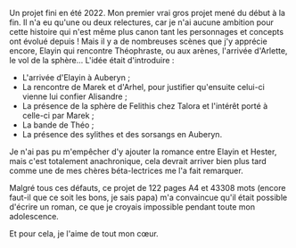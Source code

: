 
Un projet fini en été 2022.
Mon premier vrai gros projet mené du début à la fin. Il n'a eu qu'une ou deux relectures, car je n'ai aucune ambition pour cette histoire qui n'est même plus canon tant les personnages et concepts ont évolué depuis ! Mais il y a de nombreuses scènes que j'y apprécie encore, Elayin qui rencontre Théophraste, ou aux arènes, l'arrivée d'Arlette, le vol de la sphère...
L'idée était d'introduire :
- L'arrivée d'Elayin à Auberyn ;
- La rencontre de Marek et d'Arhel, pour justifier qu'ensuite celui-ci vienne lui confier Alisandre ;
- La présence de la sphère de Felithis chez Talora et l'intérêt porté à celle-ci par Marek ;
- La bande de Théo ;
- La présence des sylithes et des sorsangs en Auberyn.

Je n'ai pas pu m'empêcher d'y ajouter la romance entre Elayin et Hester, mais c'est totalement anachronique, cela devrait arriver bien plus tard comme une de mes chères béta-lectrices me l'a fait remarquer.

Malgré tous ces défauts, ce projet de 122 pages A4 et 43308 mots (encore faut-il que ce soit les bons, je sais papa) m'a convaincue qu'il était possible d'écrire un roman, ce que je croyais impossible pendant toute mon adolescence.

Et pour cela, je l'aime de tout mon cœur. 